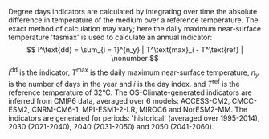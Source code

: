 Degree days indicators are calculated by integrating over time the absolute difference in temperature
of the medium over a reference temperature. The exact method of calculation may vary;
here the daily maximum near-surface temperature 'tasmax' is used to calculate an annual indicator:
$$
I^\text{dd} = \sum_{i = 1}^{n_y} |  T^\text{max}_i - T^\text{ref} | \nonumber
$$
$I^\text{dd}$ is the indicator, $T^\text{max}$ is the daily maximum near-surface temperature, $n_y$ is the number of days in the year and $i$ is the day index.
and $T^\text{ref}$ is the reference temperature of 32°C. The OS-Climate-generated indicators are inferred
from CMIP6 data, averaged over 6 models: ACCESS-CM2, CMCC-ESM2, CNRM-CM6-1, MPI-ESM1-2-LR, MIROC6 and NorESM2-MM.
The indicators are generated for periods: 'historical' (averaged over 1995-2014), 2030 (2021-2040), 2040 (2031-2050)
and 2050 (2041-2060).